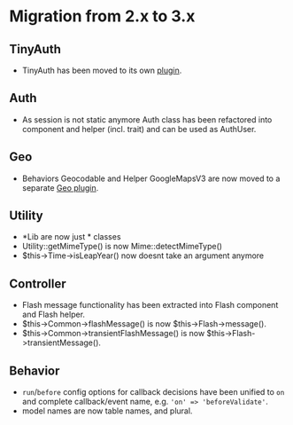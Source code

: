 # Migration from 2.x to 3.x

## TinyAuth
- TinyAuth has been moved to its own [plugin](https://github.com/dereuromark/cakephp-tinyauth).

## Auth
- As session is not static anymore Auth class has been refactored into component and helper (incl. trait) and can be used as AuthUser.

## Geo
- Behaviors Geocodable and Helper GoogleMapsV3 are now moved to a separate [Geo plugin](https://github.com/dereuromark/cakephp-geo).

## Utility
- *Lib are now just * classes
- Utility::getMimeType() is now Mime::detectMimeType()
- $this->Time->isLeapYear() now doesnt take an argument anymore

## Controller
- Flash message functionality has been extracted into Flash component and Flash helper.
- $this->Common->flashMessage() is now $this->Flash->message().
- $this->Common->transientFlashMessage() is now $this->Flash->transientMessage().

## Behavior
- `run`/`before` config options for callback decisions have been unified to `on` and complete callback/event name, e.g. `'on' => 'beforeValidate'`.
- model names are now table names, and plural.
